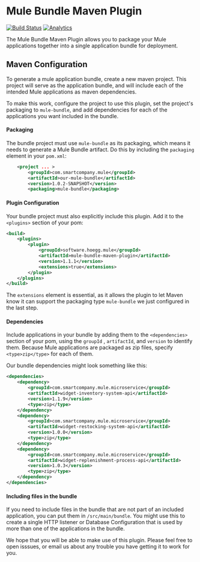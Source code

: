 Mule Bundle Maven Plugin
====================
[![Build Status](https://travis-ci.org/hoeggsoftware/mule-bundle-maven-plugin.svg?branch=master)](https://travis-ci.org/hoeggsoftware/mule-bundle-maven-plugin)
[![Analytics](https://hoegg-ga-beacon.appspot.com/UA-76227345-2/mule-bundle-maven-plugin)](https://github.com/hoeggsoftware/ga-beacon)

The Mule Bundle Maven Plugin allows you to package your Mule applications together into a single application bundle for
deployment.

Maven Configuration
----------------------------------------
To generate a mule application bundle, create a new maven project. This project will serve as the application bundle,
and will include each of the intended Mule applications as maven dependencies.

To make this work, configure the project to use this plugin, set the project's packaging to `mule-bundle`, and add
dependencies for each of the applications you want included in the bundle.

#### Packaging
The bundle project must use `mule-bundle` as its packaging, which means it needs to generate a Mule Bundle artifact.
Do this by including the `packaging` element in your `pom.xml`:

```xml
    <project ... > 
        <groupId>com.smartcompany.mule</groupId>
        <artifactId>our-mule-bundle</artifactId>
        <version>1.0.2-SNAPSHOT</version>
        <packaging>mule-bundle</packaging>
```

#### Plugin Configuration
Your bundle project must also explicitly include this plugin. Add it to the `<plugins>` section of your pom: 
```xml
<build>
    <plugins>
        <plugin>
            <groupId>software.hoegg.mule</groupId>
            <artifactId>mule-bundle-maven-plugin</artifactId>
            <version>1.1.1</version>
            <extensions>true</extensions>
        </plugin>
    </plugins>
</build>
```
The `extensions` element is essential, as it allows the plugin to let Maven know it can support the packaging type
`mule-bundle` we just configured in the last step.

#### Dependencies
Include applications in your bundle by adding them to the `<dependencies>` section of your pom, using the `groupId`
, `artifactId`, and `version` to identify them. Because Mule applications are packaged as zip files, specify 
`<type>zip</type>` for each of them.

Our bundle dependencies might look something like this:

```xml
<dependencies>
    <dependency>
        <groupId>com.smartcompany.mule.microservice</groupId>
        <artifactId>widget-inventory-system-api</artifactId>
        <version>1.1.9</version>
        <type>zip</type>
    </dependency>
    <dependency>
        <groupId>com.smartcompany.mule.microservice</groupId>
        <artifactId>widget-restocking-system-api</artifactId>
        <version>1.0.0</version>
        <type>zip</type>
    </dependency>
    <dependency>
        <groupId>com.smartcompany.mule.microservice</groupId>
        <artifactId>widget-replenishment-process-api</artifactId>
        <version>1.0.3</version>
        <type>zip</type>
    </dependency>
</dependencies>
```

#### Including files in the bundle
If you need to include files in the bundle that are not part of an included application, you can put them in
`/src/main/bundle`. You might use this to create a single HTTP listener or Database Configuration that is used
by more than one of the applications in the bundle. 

We hope that you will be able to make use of this plugin. Please feel free to open isssues, or email us about any
trouble you have getting it to work for you. 
